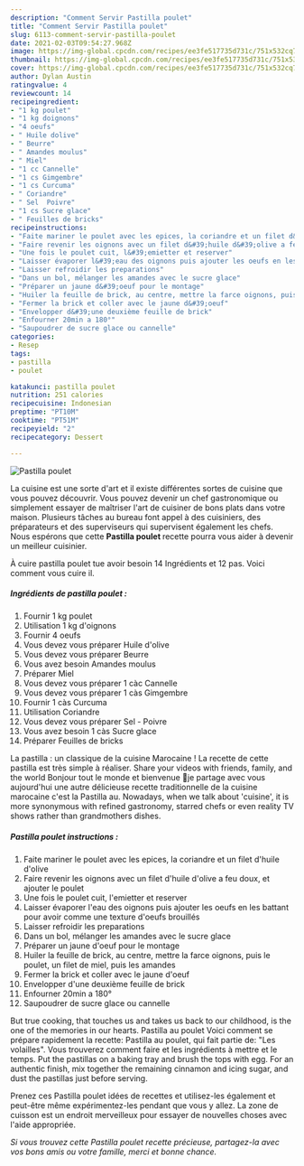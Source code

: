 ```yaml
---
description: "Comment Servir Pastilla poulet"
title: "Comment Servir Pastilla poulet"
slug: 6113-comment-servir-pastilla-poulet
date: 2021-02-03T09:54:27.968Z
image: https://img-global.cpcdn.com/recipes/ee3fe517735d731c/751x532cq70/pastilla-poulet-photo-principale-de-la-recette.jpg
thumbnail: https://img-global.cpcdn.com/recipes/ee3fe517735d731c/751x532cq70/pastilla-poulet-photo-principale-de-la-recette.jpg
cover: https://img-global.cpcdn.com/recipes/ee3fe517735d731c/751x532cq70/pastilla-poulet-photo-principale-de-la-recette.jpg
author: Dylan Austin
ratingvalue: 4
reviewcount: 14
recipeingredient:
- "1 kg poulet"
- "1 kg doignons"
- "4 oeufs"
- " Huile dolive"
- " Beurre"
- " Amandes moulus"
- " Miel"
- "1 cc Cannelle"
- "1 cs Gimgembre"
- "1 cs Curcuma"
- " Coriandre"
- " Sel  Poivre"
- "1 cs Sucre glace"
- " Feuilles de bricks"
recipeinstructions:
- "Faite mariner le poulet avec les epices, la coriandre et un filet d&#39;huile d&#39;olive"
- "Faire revenir les oignons avec un filet d&#39;huile d&#39;olive a feu doux, et ajouter le poulet"
- "Une fois le poulet cuit, l&#39;emietter et reserver"
- "Laisser évaporer l&#39;eau des oignons puis ajouter les oeufs en les battant pour avoir comme une texture d&#39;oeufs brouillés"
- "Laisser refroidir les preparations"
- "Dans un bol, mélanger les amandes avec le sucre glace"
- "Préparer un jaune d&#39;oeuf pour le montage"
- "Huiler la feuille de brick, au centre, mettre la farce oignons, puis le poulet, un filet de miel, puis les amandes"
- "Fermer la brick et coller avec le jaune d&#39;oeuf"
- "Envelopper d&#39;une deuxième feuille de brick"
- "Enfourner 20min a 180°"
- "Saupoudrer de sucre glace ou cannelle"
categories:
- Resep
tags:
- pastilla
- poulet

katakunci: pastilla poulet 
nutrition: 251 calories
recipecuisine: Indonesian
preptime: "PT10M"
cooktime: "PT51M"
recipeyield: "2"
recipecategory: Dessert

---
```



![Pastilla poulet](https://img-global.cpcdn.com/recipes/ee3fe517735d731c/751x532cq70/pastilla-poulet-photo-principale-de-la-recette.jpg)

La cuisine est une sorte d'art et il existe différentes sortes de cuisine que vous pouvez découvrir. Vous pouvez devenir un chef gastronomique ou simplement essayer de maîtriser l'art de cuisiner de bons plats dans votre maison. Plusieurs tâches au bureau font appel à des cuisiniers, des préparateurs et des superviseurs qui supervisent également les chefs. Nous espérons que cette <strong> Pastilla poulet </strong> recette pourra vous aider à devenir un meilleur cuisinier.

<!--inarticleads1-->

À cuire pastilla poulet tue avoir besoin 14 Ingrédients et 12 pas. Voici comment vous cuire il.

##### Ingrédients de pastilla poulet :

1. Fournir 1 kg poulet
1. Utilisation 1 kg d&#39;oignons
1. Fournir 4 oeufs
1. Vous devez vous préparer  Huile d&#39;olive
1. Vous devez vous préparer  Beurre
1. Vous avez besoin  Amandes moulus
1. Préparer  Miel
1. Vous devez vous préparer 1 càc Cannelle
1. Vous devez vous préparer 1 càs Gimgembre
1. Fournir 1 càs Curcuma
1. Utilisation  Coriandre
1. Vous devez vous préparer  Sel - Poivre
1. Vous avez besoin 1 càs Sucre glace
1. Préparer  Feuilles de bricks


La pastilla : un classique de la cuisine Marocaine ! La recette de cette pastilla est très simple à réaliser. Share your videos with friends, family, and the world Bonjour tout le monde et bienvenue 🌼je partage avec vous aujourd&#39;hui une autre délicieuse recette traditionnelle de la cuisine marocaine c&#39;est la Pastilla au. Nowadays, when we talk about &#39;cuisine&#39;, it is more synonymous with refined gastronomy, starred chefs or even reality TV shows rather than grandmothers dishes. 

<!--inarticleads2-->

##### Pastilla poulet instructions :

1. Faite mariner le poulet avec les epices, la coriandre et un filet d&#39;huile d&#39;olive
1. Faire revenir les oignons avec un filet d&#39;huile d&#39;olive a feu doux, et ajouter le poulet
1. Une fois le poulet cuit, l&#39;emietter et reserver
1. Laisser évaporer l&#39;eau des oignons puis ajouter les oeufs en les battant pour avoir comme une texture d&#39;oeufs brouillés
1. Laisser refroidir les preparations
1. Dans un bol, mélanger les amandes avec le sucre glace
1. Préparer un jaune d&#39;oeuf pour le montage
1. Huiler la feuille de brick, au centre, mettre la farce oignons, puis le poulet, un filet de miel, puis les amandes
1. Fermer la brick et coller avec le jaune d&#39;oeuf
1. Envelopper d&#39;une deuxième feuille de brick
1. Enfourner 20min a 180°
1. Saupoudrer de sucre glace ou cannelle


But true cooking, that touches us and takes us back to our childhood, is the one of the memories in our hearts. Pastilla au poulet Voici comment se prépare rapidement la recette: Pastilla au poulet, qui fait partie de: &#34;Les volailles&#34;. Vous trouverez comment faire et les ingrédients à mettre et le temps. Put the pastillas on a baking tray and brush the tops with egg. For an authentic finish, mix together the remaining cinnamon and icing sugar, and dust the pastillas just before serving. 

<!--inarticleads1-->

<p>
Prenez ces Pastilla poulet idées de recettes et utilisez-les également et peut-être même expérimentez-les pendant que vous y allez. La zone de cuisson est un endroit merveilleux pour essayer de nouvelles choses avec l'aide appropriée.
</p>

<p>
<i>Si vous trouvez cette Pastilla poulet recette précieuse, partagez-la avec vos bons amis ou votre famille, merci et bonne chance.</i>
</p>
